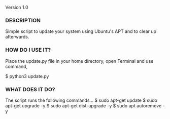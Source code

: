 Version 1.0

### DESCRIPTION
  Simple script to update your system using Ubuntu's APT and to clear up afterwards.

### HOW DO I USE IT?
  Place the update.py file in your home directory, open Terminal and use command,
  
  $ python3 update.py

### WHAT DOES IT DO?
  The script runs the following commands...
    $ sudo apt-get update
    $ sudo apt-get upgrade -y
    $ sudo apt-get dist-upgrade -y
    $ sudo apt autoremove -y
